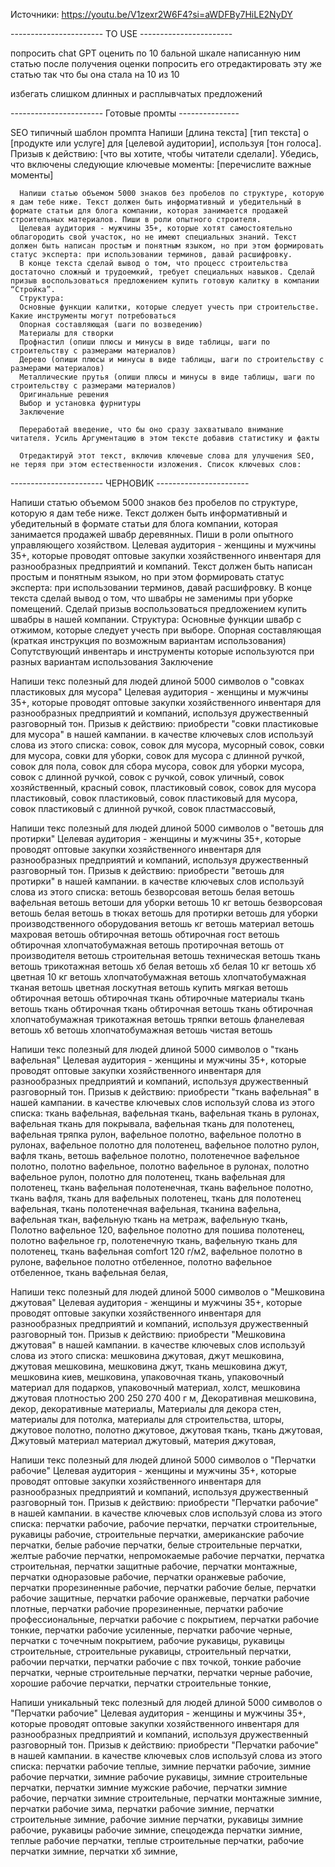 Источники:
   https://youtu.be/V1zexr2W6F4?si=aWDFBy7HiLE2NyDY





----------------------- TO USE  -----------------------  
   
   попросить chat GPT оценить по 10 бальной шкале написанную ним статью
      после получения оценки попросить его отредактировать эту же статью так что бы она стала на 10 из 10

   избегать слишком длинных и расплывчатых предложений



----------------------- Готовые промты  --------------- 



   SEO
      типичный шаблон промпта
         Напиши [длина текста] [тип текста] о [продукте или услуге] для [целевой аудитории], используя [тон голоса]. 
         Призыв к действию: [что вы хотите, чтобы читатели сделали]. 
         Убедись, что включены следующие ключевые моменты: [перечислите важные моменты]


      Напиши статью объемом 5000 знаков без пробелов по структуре, которую я дам тебе ниже. Текст должен быть информативный и убедительный в формате статьи для блога компании, которая занимается продажей строительных материалов. Пиши в роли опытного строителя.
      Целевая аудитория - мужчины 35+, которые хотят самостоятельно облагородить свой участок, но не имеют специальных знаний. Текст должен быть написан простым и понятным языком, но при этом формировать статус эксперта: при использовании терминов, давай расшифровку.
      В конце текста сделай вывод о том, что процесс строительства достаточно сложный и трудоемкий, требует специальных навыков. Сделай призыв воспользоваться предложением купить готовую калитку в компании “Стройка”.
      Структура:
      Основные функции калитки, которые следует учесть при строительстве. Какие инструменты могут потребоваться
      Опорная составляющая (шаги по возведению)
      Материалы для створки
      Профнастил (опиши плюсы и минусы в виде таблицы, шаги по строительству с размерами материалов)
      Дерево (опиши плюсы и минусы в виде таблицы, шаги по строительству с размерами материалов)
      Металлические прутья (опиши плюсы и минусы в виде таблицы, шаги по строительству с размерами материалов)
      Оригинальные решения
      Выбор и установка фурнитуры
      Заключение

      Переработай введение, что бы оно сразу захватывало внимание читателя. Усиль Аргументацию в этом тексте добавив статистику и факты

      Отредактируй этот текст, включив ключевые слова для улучшения SEO, не теряя при этом естественности изложения. Список ключевых слов:















----------------------- ЧЕРНОВИК -----------------------

   Напиши статью объемом 5000 знаков без пробелов по структуре, которую я дам тебе ниже. Текст должен быть информативный и убедительный в формате статьи для блога компании, которая занимается продажей швабр деревянных. Пиши в роли опытного управляющего хозяйством.
   Целевая аудитория - женщины и мужчины 35+, которые проводят оптовые закупки хозяйственного инвентаря для разнообразных предприятий и компаний. Текст должен быть написан простым и понятным языком, но при этом формировать статус эксперта: при использовании терминов, давай расшифровку.
   В конце текста сделай вывод о том, что швабры не заменимы при уборке помещений. Сделай призыв воспользоваться предложением купить швабры в нашей компании.
   Структура:
   Основные функции швабр с отжимом, которые следует учесть при выборе. 
   Опорная составляющая (краткая инструкция по возможным вариантам использования)
   Сопутствующий инвентарь и инструменты которые используются при разных вариантам использования
   Заключение   


   Напиши текс полезный для людей длиной 5000 символов о "совках пластиковых для мусора" 
   Целевая аудитория - женщины и мужчины 35+, которые проводят оптовые закупки хозяйственного инвентаря для разнообразных предприятий и компаний, используя дружественный разговорный тон. 
   Призыв к действию: приобрести "совки пластиковые для мусора"  в нашей кампании. 
   в качестве ключевых слов используй слова из этого списка:
   совок,
   совок для мусора,
   мусорный совок,
   совки для мусора,
   совки для уборки,
   совок для мусора с длинной ручкой,
   совок для пола,
   совок для сбора мусора,
   совок для уборки мусора,
   совок с длинной ручкой,
   совок с ручкой,
   совок уличный,
   совок хозяйственный,
   красный совок,
   пластиковый совок,
   совок для мусора пластиковый,
   совок пластиковый,
   совок пластиковый для мусора,
   совок пластиковый с длинной ручкой,
   совок пластмассовый,




   Напиши текс полезный для людей длиной 5000 символов о "ветошь для протирки" 
   Целевая аудитория - женщины и мужчины 35+, которые проводят оптовые закупки хозяйственного инвентаря для разнообразных предприятий и компаний, используя дружественный разговорный тон. 
   Призыв к действию: приобрести "ветошь для протирки"  в нашей кампании. 
   в качестве ключевых слов используй слова из этого списка:
   ветошь
   безворсовая ветошь
   белая ветошь
   вафельная ветошь
   ветоши для уборки
   ветошь 10 кг
   ветошь безворсовая
   ветошь белая
   ветошь в тюках
   ветошь для протирки
   ветошь для уборки производственного оборудования
   ветошь кг
   ветошь материал
   ветошь махровая
   ветошь обтирочная
   ветошь обтирочная гост
   ветошь обтирочная хлопчатобумажная
   ветошь протирочная
   ветошь от производителя
   ветошь строительная
   ветошь техническая
   ветошь ткань
   ветошь трикотажная
   ветошь хб белая
   ветошь хб белая 10 кг
   ветошь хб цветная 10 кг
   ветошь хлопчатобумажная
   ветошь хлопчатобумажная тканая
   ветошь цветная
   лоскутная ветошь купить
   мягкая ветошь
   обтирочная ветошь
   обтирочная ткань
   обтирочные материалы
   ткань ветошь
   ткань обтирочная
   ткань обтирочная ветошь
   ткань обтирочная хлопчатобумажная
   трикотажная ветошь
   тряпки ветошь
   фланелевая ветошь
   хб ветошь
   хлопчатобумажная ветошь
   чистая ветошь



   Напиши текс полезный для людей длиной 5000 символов о "ткань вафельная" 
   Целевая аудитория - женщины и мужчины 35+, которые проводят оптовые закупки хозяйственного инвентаря для разнообразных предприятий и компаний, используя дружественный разговорный тон. 
   Призыв к действию: приобрести "ткань вафельная"  в нашей кампании. 
   в качестве ключевых слов используй слова из этого списка:
   ткань вафельная,
   вафельная ткань,
   вафельная ткань в рулонах,
   вафельная ткань для покрывала,
   вафельная ткань для полотенец,
   вафельная тряпка рулон,
   вафельное полотно,
   вафельное полотно в рулонах,
   вафельное полотно для полотенец,
   вафельное полотно рулон,
   вафля ткань,
   ветошь вафельное полотно,
   полотенечное вафельное полотно,
   полотно вафельное,
   полотно вафельное в рулонах,
   полотно вафельное рулон,
   полотно для полотенец,
   ткань вафельная для полотенец,
   ткань вафельная полотенечная,
   ткань вафельное полотно,
   ткань вафля,
   ткань для вафельных полотенец,
   ткань для полотенец вафельная,
   ткань полотенечная вафельная,
   тканина вафельна,
   вафельная ткан,
   вафельную ткань на метраж,
   вафельную ткань,
   Полотно вафельное 120,
   вафельное полотно для пошива полотенец,
   полотно вафельное гр,
   полотенечную ткань,
   вафельную ткань для полотенец,
   ткань вафельная comfort 120 г/м2,
   вафельное полотно в рулоне,
   вафельное полотно отбеленное,
   полотно вафельное отбеленное,
   ткань вафельная белая,
   

   Напиши текс полезный для людей длиной 5000 символов о "Мешковина джутовая" 
   Целевая аудитория - женщины и мужчины 35+, которые проводят оптовые закупки хозяйственного инвентаря для разнообразных предприятий и компаний, используя дружественный разговорный тон. 
   Призыв к действию: приобрести "Мешковина джутовая"  в нашей кампании. 
   в качестве ключевых слов используй слова из этого списка:
   мешковина джутовая,
   джут мешковина,
   джутовая мешковина,
   мешковина джут,
   ткань мешковина джут,
   мешковина киев,
   мешковина,
   упаковочная ткань,
   упаковочный материал для подарков,
   упаковочный материал,
   холст,
   мешковина джутовая плотностью 200 250 270 400 г м,
   Декоративная мешковина,
   декор,
   декоративные материалы,
   Материалы для декора стен,
   материалы для потолка,
   материалы для строительства,
   шторы,
   джутовое полотно,
   полотно джутовое,
   джутовая ткань,
   ткань джутовая,
   Джутовый материал
   материал джутовый,
   материя джутовая,



   Напиши текс полезный для людей длиной 5000 символов о "Перчатки рабочие" 
   Целевая аудитория - женщины и мужчины 35+, которые проводят оптовые закупки хозяйственного инвентаря для разнообразных предприятий и компаний, используя дружественный разговорный тон. 
   Призыв к действию: приобрести "Перчатки рабочие"  в нашей кампании. 
   в качестве ключевых слов используй слова из этого списка:
   перчатки рабочие,
   рабочие перчатки,
   перчатки строительные,
   рукавицы рабочие,
   строительные перчатки,
   американские рабочие перчатки,
   белые рабочие перчатки,
   белые строительные перчатки,
   желтые рабочие перчатки,
   непромокаемые рабочие перчатки,
   перчатка строительная,
   перчатки защитные рабочие,
   перчатки монтажные,
   перчатки одноразовые рабочие,
   перчатки оранжевые рабочие,
   перчатки прорезиненные рабочие,
   перчатки рабочие белые,
   перчатки рабочие защитные,
   перчатки рабочие оранжевые,
   перчатки рабочие плотные,
   перчатки рабочие прорезиненные,
   перчатки рабочие профессиональные,
   перчатки рабочие с покрытием,
   перчатки рабочие тонкие,
   перчатки рабочие усиленные,
   перчатки рабочие черные,
   перчатки с точечным покрытием,
   рабочие рукавицы,
   рукавицы строительные,
   строительные рукавицы,
   строительный перчатки,
   рабочии перчатки,
   перчатки рабочие с пвх точкой,
   тонкие рабочие перчатки,
   черные строительные перчатки,
   перчатки черные рабочие,
   хорошие рабочие перчатки,
   перчатки строительные тонкие,


   Напиши уникальный текс полезный для людей длиной 5000 символов о "Перчатки рабочие" 
   Целевая аудитория - женщины и мужчины 35+, которые проводят оптовые закупки хозяйственного инвентаря для разнообразных предприятий и компаний, используя дружественный разговорный тон. 
   Призыв к действию: приобрести "Перчатки рабочие"  в нашей кампании. 
   в качестве ключевых слов используй слова из этого списка:
   перчатки рабочие теплые,
   зимние перчатки рабочие,
   зимние рабочие перчатки,
   зимние рабочие рукавицы,
   зимние строительные перчатки,
   перчатки зимние мужские рабочие,
   перчатки зимние рабочие,
   перчатки зимние строительные,
   перчатки монтажные зимние,
   перчатки рабочие зима,
   перчатки рабочие зимние,
   перчатки строительные зимние,
   рабочие зимние перчатки,
   рукавицы зимние рабочие,
   рукавицы рабочие зимние,
   спецодежда перчатки зимние,
   теплые рабочие перчатки,
   теплые строительные перчатки,
   рабочие перчатки зимние,
   перчатки хб зимние,
   